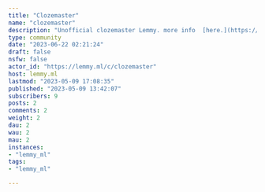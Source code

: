 ```yaml
---
title: "Clozemaster" 
name: "clozemaster"
description: "Unofficial clozemaster Lemmy. more info  [here.](https://mastodon.social/@finickydesert/110339567338922227)"
type: community
date: "2023-06-22 02:21:24"
draft: false
nsfw: false
actor_id: "https://lemmy.ml/c/clozemaster"
host: lemmy.ml
lastmod: "2023-05-09 17:08:35"
published: "2023-05-09 13:42:07"
subscribers: 9
posts: 2
comments: 2
weight: 2
dau: 2
wau: 2
mau: 2
instances:
- "lemmy_ml"
tags: 
- "lemmy_ml"

---
```

